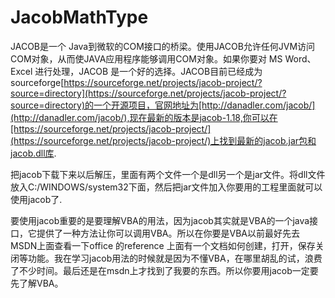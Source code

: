 # JacobMathType

JACOB是一个 Java到微软的COM接口的桥梁。使用JACOB允许任何JVM访问COM对象，从而使JAVA应用程序能够调用COM对象。如果你要对 MS Word、Excel 进行处理，JACOB 是一个好的选择。JACOB目前已经成为sourceforge[https://sourceforge.net/projects/jacob-project/?source=directory](https://sourceforge.net/projects/jacob-project/?source=directory)的一个开源项目，官网地址为[http://danadler.com/jacob/](http://danadler.com/jacob/),现在最新的版本是jacob-1.18,你可以在[https://sourceforge.net/projects/jacob-project/](https://sourceforge.net/projects/jacob-project/)上找到最新的jacob.jar包和jacob.dll库.

把jacob下载下来以后解压，里面有两个文件一个是dll另一个是jar文件。将dll文件放入C:/WINDOWS/system32下面，然后把jar文件加入你要用的工程里面就可以使用jacob了.

要使用jacob重要的是要理解VBA的用法，因为jacob其实就是VBA的一个java接口，它提供了一种方法让你可以调用VBA。所以在你要是VBA以前最好先去MSDN上面查看一下office 的reference 上面有一个文档如何创建，打开，保存关闭等功能。我在学习jacob用法的时候就是因为不懂VBA，在哪里胡乱的试，浪费了不少时间。最后还是在msdn上才找到了我要的东西。所以你要用jacob一定要先了解VBA。

